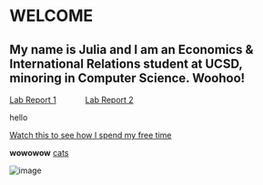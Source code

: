 # **WELCOME**
## My name is Julia and I am an Economics & International Relations student at UCSD, minoring in Computer Science. Woohoo!

[Lab Report 1](https://jupoon.github.io/cse15l-lab-reports/labs/lab1/lab-report-1-week-2) &nbsp; &nbsp; &nbsp; &nbsp; &nbsp; &nbsp; [Lab Report 2](https://jupoon.github.io/cse15l-lab-reports/labs/lab2/lab-report-2)

hello 

[Watch this to see how I spend my free time](https://www.youtube.com/watch?v=crfrKqFp0Zg)

**wowowow**
[cats](https://jupoon.github.io/cse15l-lab-reports/cats)

![image](https://user-images.githubusercontent.com/95953310/149252181-83632061-b975-448c-9eff-4e7f9faf00ef.png)

